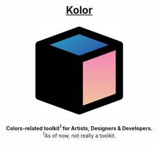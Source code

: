 <header align="center">
  <h1> 
    <a href="https://kolor-dev.vercel.app/">
      Kolor
    </a>
  </h1>

  <p>
    <a href="https://kolor-dev.vercel.app/">
      <img alt="Kolor" title="Kolor" src="/showcase/assets/kolor_logo_cube_4.svg" width="256">
    </a>
  </p>

  <b>
    Colors-related toolkit<sup>1</sup> for Artists, Designers & Developers.
  </b>

  <div>
    <sup>1</sup>As of now, not really a toolkit.
  </div>
</header>


